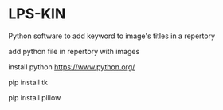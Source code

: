 # LPS-KIN
Python software to add keyword to image's titles in a repertory

add python file in repertory with images 

install python https://www.python.org/

pip install tk

pip install pillow
